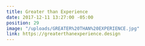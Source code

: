 ```yaml
---
title: Greater than Experience
date: 2017-12-11 13:27:00 -05:00
position: 29
image: "/uploads/GREATER%20THAN%20EXPERIENCE.jpg"
link: https://greaterthanexperience.design
---
```


